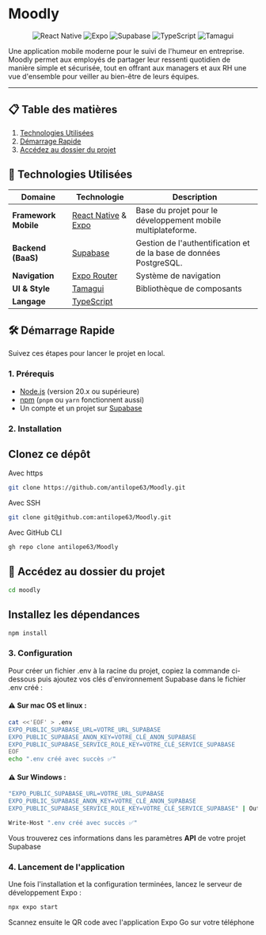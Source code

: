 # Moodly

<p align="center">
  <img src="https://img.shields.io/badge/React_Native-20232A?style=for-the-badge&logo=react&logoColor=61DAFB" alt="React Native">
  <img src="https://img.shields.io/badge/Expo-000020?style=for-the-badge&logo=expo&logoColor=white" alt="Expo">
  <img src="https://img.shields.io/badge/Supabase-3ECF8E?style=for-the-badge&logo=supabase&logoColor=white" alt="Supabase">
  <img src="https://img.shields.io/badge/TypeScript-3178C6?style=for-the-badge&logo=typescript&logoColor=white" alt="TypeScript">
  <img src="https://img.shields.io/badge/Tamagui-000?style=for-the-badge&logo=tamagui&logoColor=white" alt="Tamagui">
</p>

Une application mobile moderne pour le suivi de l'humeur en entreprise. Moodly permet aux employés de partager leur ressenti quotidien de manière simple et sécurisée, tout en offrant aux managers et aux RH une vue d'ensemble pour veiller au bien-être de leurs équipes.

---

## 📋 Table des matières

1.  [Technologies Utilisées](#-Technologies-Utilisées)
2.  [Démarrage Rapide](#️-démarrage-rapide)
3.  [Accédez au dossier du projet](#-Accédez-au-dossier-du-projet)

## 🚀 Technologies Utilisées

| Domaine              | Technologie                                                          | Description                                                        |
| -------------------- | -------------------------------------------------------------------- | ------------------------------------------------------------------ |
| **Framework Mobile** | [React Native](https://reactnative.dev/) & [Expo](https://expo.dev/) | Base du projet pour le développement mobile multiplateforme.       |
| **Backend (BaaS)**   | [Supabase](https://supabase.com/)                                    | Gestion de l'authentification et de la base de données PostgreSQL. |
| **Navigation**       | [Expo Router](https://docs.expo.dev/router/introduction/)            | Système de navigation                                              |
| **UI & Style**       | [Tamagui](https://tamagui.dev/)                                      | Bibliothèque de composants                                         |
| **Langage**          | [TypeScript](https://www.typescriptlang.org/)                        |

## 🛠️ Démarrage Rapide

Suivez ces étapes pour lancer le projet en local.

### 1. Prérequis

- [Node.js](https://nodejs.org/) (version 20.x ou supérieure)
- [npm](https://www.npmjs.com/) (`pnpm` ou `yarn` fonctionnent aussi)
- Un compte et un projet sur [Supabase](https://supabase.com/)

### 2. Installation

## Clonez ce dépôt

Avec https

```bash
git clone https://github.com/antilope63/Moodly.git
```

Avec SSH

```bash
git clone git@github.com:antilope63/Moodly.git
```

Avec GitHub CLI

```bash
gh repo clone antilope63/Moodly
```

## 📁 Accédez au dossier du projet

```bash
cd moodly
```

## Installez les dépendances

```bash
npm install
```

### 3. Configuration

Pour créer un fichier .env à la racine du projet, copiez la commande ci-dessous puis ajoutez vos clés d'environnement Supabase dans le fichier .env créé :

#### ⚠️ Sur mac OS et linux :

```bash
cat <<'EOF' > .env
EXPO_PUBLIC_SUPABASE_URL=VOTRE_URL_SUPABASE
EXPO_PUBLIC_SUPABASE_ANON_KEY=VOTRE_CLÉ_ANON_SUPABASE
EXPO_PUBLIC_SUPABASE_SERVICE_ROLE_KEY=VOTRE_CLÉ_SERVICE_SUPABASE
EOF
echo ".env créé avec succès ✅"
```

#### ⚠️ Sur Windows :

```bash
"EXPO_PUBLIC_SUPABASE_URL=VOTRE_URL_SUPABASE
EXPO_PUBLIC_SUPABASE_ANON_KEY=VOTRE_CLÉ_ANON_SUPABASE
EXPO_PUBLIC_SUPABASE_SERVICE_ROLE_KEY=VOTRE_CLÉ_SERVICE_SUPABASE" | Out-File -Encoding utf8 .env

Write-Host ".env créé avec succès ✅"
```

Vous trouverez ces informations dans les paramètres **API** de votre projet Supabase

### 4. Lancement de l'application

Une fois l'installation et la configuration terminées, lancez le serveur de développement Expo :

```bash
npx expo start
```

Scannez ensuite le QR code avec l'application Expo Go sur votre téléphone

